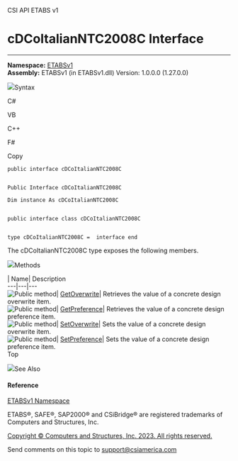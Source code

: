 ﻿

CSI API ETABS v1

# cDCoItalianNTC2008C Interface  
  
---  
  
**Namespace:** [ETABSv1](2780f1b8-2033-5289-2298-1cdb2a7508d9.htm)  
**Assembly:** ETABSv1 (in ETABSv1.dll) Version: 1.0.0.0 (1.27.0.0)

![](../icons/SectionExpanded.png)Syntax

C#

VB

C++

F#

Copy

    
    
    public interface cDCoItalianNTC2008C
    
    
    Public Interface cDCoItalianNTC2008C
    
    Dim instance As cDCoItalianNTC2008C
    
    
    public interface class cDCoItalianNTC2008C
    
    
    type cDCoItalianNTC2008C =  interface end

The cDCoItalianNTC2008C type exposes the following members.

![](../icons/SectionExpanded.png)Methods

| Name| Description  
---|---|---  
![Public method](../icons/pubmethod.gif)|
[GetOverwrite](1a79b1c4-c1d5-e307-b81d-f2c20902c5c8.htm)|  Retrieves the value
of a concrete design overwrite item.  
![Public method](../icons/pubmethod.gif)|
[GetPreference](23b93462-d397-400d-6afb-fe797abeb374.htm)|  Retrieves the
value of a concrete design preference item.  
![Public method](../icons/pubmethod.gif)|
[SetOverwrite](1cdb85ae-760b-6c93-9628-874db8c70949.htm)|  Sets the value of a
concrete design overwrite item.  
![Public method](../icons/pubmethod.gif)|
[SetPreference](d677bfa4-d427-5542-0500-a0e239d240d2.htm)|  Sets the value of
a concrete design preference item.  
Top

![](../icons/SectionExpanded.png)See Also

#### Reference

[ETABSv1 Namespace](2780f1b8-2033-5289-2298-1cdb2a7508d9.htm)

ETABS®, SAFE®, SAP2000® and CSiBridge® are registered trademarks of Computers
and Structures, Inc.  

[Copyright © Computers and Structures, Inc. 2023. All rights
reserved.](http://www.csiamerica.com)

Send comments on this topic to
[support@csiamerica.com](mailto:support%40csiamerica.com?Subject=CSI%20API%20ETABS%20v1)

